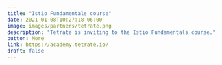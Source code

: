 ```yaml
---
title: "Istio Fundamentals course"
date: 2021-01-08T10:27:18-06:00
image: images/partners/tetrate.png
description: "Tetrate is inviting to the Istio Fundamentals course."
button: More
link: https://academy.tetrate.io/
draft: false
---
```

